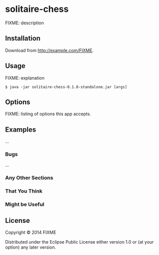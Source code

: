 # solitaire-chess

FIXME: description

## Installation

Download from http://example.com/FIXME.

## Usage

FIXME: explanation

    $ java -jar solitaire-chess-0.1.0-standalone.jar [args]

## Options

FIXME: listing of options this app accepts.

## Examples

...

### Bugs

...

### Any Other Sections
### That You Think
### Might be Useful

## License

Copyright © 2014 FIXME

Distributed under the Eclipse Public License either version 1.0 or (at
your option) any later version.
